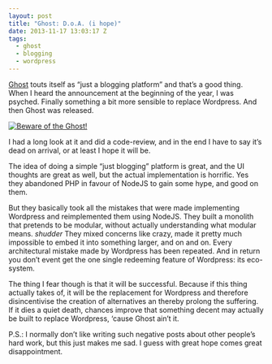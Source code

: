 ```yaml
---
layout: post
title: "Ghost: D.o.A. (i hope)"
date: 2013-11-17 13:03:17 Z
tags:
  - ghost
  - blogging
  - wordpress
---
```

[Ghost](https://ghost.org) touts itself as “just a blogging platform” and that’s a good thing. When I heard the announcement at the beginning of the year, I was psyched. Finally something a bit more sensible to replace Wordpress. And then Ghost was released.

[![Beware of the Ghost!](http://farm4.staticflickr.com/3534/3916626559_ed021e944c_z.jpg)](http://www.flickr.com/photos/klearchos/3916626559/ "Beware of the Ghost! by Klearchos Kapoutsis, on Flickr")

I had a long look at it and did a code-review, and in the end I have to say it’s dead on arrival, or at least I hope it will be.

The idea of doing a simple “just blogging” platform is great, and the UI thoughts are great as well, but the actual implementation is horrific. Yes they abandoned PHP in favour of NodeJS to gain some hype, and good on them.

But they basically took all the mistakes that were made implementing Wordpress and reimplemented them using NodeJS. They built a monolith that pretends to be modular, without actually understanding what modular means. _shudder_ They mixed concerns like crazy, made it pretty much impossible to embed it into something larger, and on and on. Every architectural mistake made by Wordpress has been repeated. And in return you don’t event get the one single redeeming feature of Wordpress: its eco-system.

The thing I fear though is that it will be successful. Because if this thing actually takes of, it will be the replacement for Wordpress and therefore disincentivise the creation of alternatives an thereby prolong the suffering. If it dies a quiet death, chances improve that something decent may actually be built to replace Wordpress, ‘cause Ghost ain’t it.

P.S.: I normally don’t like writing such negative posts about other people’s hard work, but this just makes me sad. I guess with great hope comes great disappointment.
